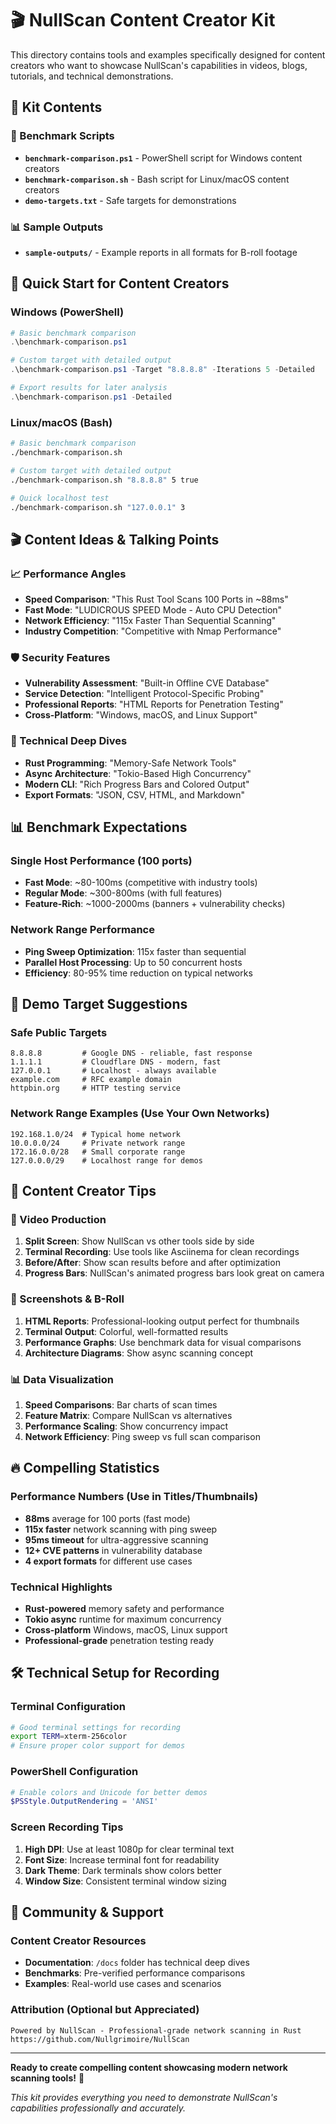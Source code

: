 # 🎬 NullScan Content Creator Kit

This directory contains tools and examples specifically designed for content creators who want to showcase NullScan's capabilities in videos, blogs, tutorials, and technical demonstrations.

## 📁 Kit Contents

### 🎯 Benchmark Scripts
- **`benchmark-comparison.ps1`** - PowerShell script for Windows content creators
- **`benchmark-comparison.sh`** - Bash script for Linux/macOS content creators
- **`demo-targets.txt`** - Safe targets for demonstrations

### 📊 Sample Outputs
- **`sample-outputs/`** - Example reports in all formats for B-roll footage

## 🚀 Quick Start for Content Creators

### Windows (PowerShell)
```powershell
# Basic benchmark comparison
.\benchmark-comparison.ps1

# Custom target with detailed output
.\benchmark-comparison.ps1 -Target "8.8.8.8" -Iterations 5 -Detailed

# Export results for later analysis
.\benchmark-comparison.ps1 -Detailed
```

### Linux/macOS (Bash)
```bash
# Basic benchmark comparison
./benchmark-comparison.sh

# Custom target with detailed output
./benchmark-comparison.sh "8.8.8.8" 5 true

# Quick localhost test
./benchmark-comparison.sh "127.0.0.1" 3
```

## 🎬 Content Ideas & Talking Points

### 📈 Performance Angles
- **Speed Comparison**: "This Rust Tool Scans 100 Ports in ~88ms"
- **Fast Mode**: "LUDICROUS SPEED Mode - Auto CPU Detection"
- **Network Efficiency**: "115x Faster Than Sequential Scanning"
- **Industry Competition**: "Competitive with Nmap Performance"

### 🛡️ Security Features
- **Vulnerability Assessment**: "Built-in Offline CVE Database"
- **Service Detection**: "Intelligent Protocol-Specific Probing"
- **Professional Reports**: "HTML Reports for Penetration Testing"
- **Cross-Platform**: "Windows, macOS, and Linux Support"

### 🔧 Technical Deep Dives
- **Rust Programming**: "Memory-Safe Network Tools"
- **Async Architecture**: "Tokio-Based High Concurrency"
- **Modern CLI**: "Rich Progress Bars and Colored Output"
- **Export Formats**: "JSON, CSV, HTML, and Markdown"

## 📊 Benchmark Expectations

### Single Host Performance (100 ports)
- **Fast Mode**: ~80-100ms (competitive with industry tools)
- **Regular Mode**: ~300-800ms (with full features)
- **Feature-Rich**: ~1000-2000ms (banners + vulnerability checks)

### Network Range Performance
- **Ping Sweep Optimization**: 115x faster than sequential
- **Parallel Host Processing**: Up to 50 concurrent hosts
- **Efficiency**: 80-95% time reduction on typical networks

## 🎯 Demo Target Suggestions

### Safe Public Targets
```
8.8.8.8         # Google DNS - reliable, fast response
1.1.1.1         # Cloudflare DNS - modern, fast
127.0.0.1       # Localhost - always available
example.com     # RFC example domain
httpbin.org     # HTTP testing service
```

### Network Range Examples (Use Your Own Networks)
```
192.168.1.0/24  # Typical home network
10.0.0.0/24     # Private network range
172.16.0.0/28   # Small corporate range
127.0.0.0/29    # Localhost range for demos
```

## 📝 Content Creator Tips

### 🎥 Video Production
1. **Split Screen**: Show NullScan vs other tools side by side
2. **Terminal Recording**: Use tools like Asciinema for clean recordings
3. **Before/After**: Show scan results before and after optimization
4. **Progress Bars**: NullScan's animated progress bars look great on camera

### 📸 Screenshots & B-Roll
1. **HTML Reports**: Professional-looking output perfect for thumbnails
2. **Terminal Output**: Colorful, well-formatted results
3. **Performance Graphs**: Use benchmark data for visual comparisons
4. **Architecture Diagrams**: Show async scanning concept

### 📊 Data Visualization
1. **Speed Comparisons**: Bar charts of scan times
2. **Feature Matrix**: Compare NullScan vs alternatives
3. **Performance Scaling**: Show concurrency impact
4. **Network Efficiency**: Ping sweep vs full scan comparison

## 🔥 Compelling Statistics

### Performance Numbers (Use in Titles/Thumbnails)
- **88ms** average for 100 ports (fast mode)
- **115x faster** network scanning with ping sweep
- **95ms timeout** for ultra-aggressive scanning
- **12+ CVE patterns** in vulnerability database
- **4 export formats** for different use cases

### Technical Highlights
- **Rust-powered** memory safety and performance
- **Tokio async** runtime for maximum concurrency
- **Cross-platform** Windows, macOS, Linux support
- **Professional-grade** penetration testing ready

## 🛠️ Technical Setup for Recording

### Terminal Configuration
```bash
# Good terminal settings for recording
export TERM=xterm-256color
# Ensure proper color support for demos
```

### PowerShell Configuration
```powershell
# Enable colors and Unicode for better demos
$PSStyle.OutputRendering = 'ANSI'
```

### Screen Recording Tips
1. **High DPI**: Use at least 1080p for clear terminal text
2. **Font Size**: Increase terminal font for readability
3. **Dark Theme**: Dark terminals show colors better
4. **Window Size**: Consistent terminal window sizing

## 📧 Community & Support

### Content Creator Resources
- **Documentation**: `/docs` folder has technical deep dives
- **Benchmarks**: Pre-verified performance comparisons
- **Examples**: Real-world use cases and scenarios

### Attribution (Optional but Appreciated)
```
Powered by NullScan - Professional-grade network scanning in Rust
https://github.com/Nullgrimoire/NullScan
```

---

**Ready to create compelling content showcasing modern network scanning tools!** 🚀

*This kit provides everything you need to demonstrate NullScan's capabilities professionally and accurately.*
